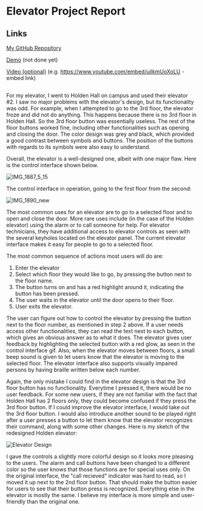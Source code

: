 # Elevator Project Report

## Links

[My GitHub Repository](https://github.com/bquant90/bquant90.github.io)

[Demo](https://huyen-nguyen.github.io/hci-template/demo.html) (not done yet)

[Video (optional)](https://www.youtube.com/embed/uilkmUoXoLU) (e.g. https://www.youtube.com/embed/uilkmUoXoLU - embed link)

##

For my elevator, I went to Holden Hall on campus and used their elevator #2. I saw no major problems with the elevator's design, but its functionality was odd. For example, when I attempted to go to the 3rd floor, the elevator froze and did not do anything. This happens because there is no 3rd floor in Holden Hall. So the 3rd floor button was essentially useless. The rest of the floor buttons worked fine, including other functionalities such as opening and closing the door. The color design was grey and black, which provided a good contrast between symbols and buttons. The position of the buttons with regards to its symbols were also easy to understand. 

Overall, the elevator is a well-designed one, albeit with one major flaw. Here is the control interface shown below.

![IMG_1887_5_15](https://user-images.githubusercontent.com/92451196/190449393-4ffeacb0-d026-484f-b4ee-746923e810af.jpg)


The control interface in operation, going to the first floor from the second:

![IMG_1890_new](https://user-images.githubusercontent.com/92451196/190455725-fe8905e9-1458-49d5-bedd-ac4e99e1219c.gif)


The most common uses for an elevator are to go to a selected floor and to open and close the door. More rare uses include (in the case of the Holden elevator) using the alarm or to call someone for help. For elevator technicians, they have additional access to elevator controls as seen with the several keyholes located on the elevator panel. The current elevator interface makes it easy for people to go to a selected floor.

The most common sequence of actions most users will do are:
1. Enter the elevator
2. Select which floor they would like to go, by pressing the button next to the floor name.
3. The button turns on and has a red highlight around it, indicating the button has been pressed.
4. The user waits in the elevator until the door opens to their floor.
5. User exits the elevator.

The user can figure out how to control the elevator by pressing the button next to the floor number, as mentioned in step 2 above. If a user needs access other functionalities, they can read the text next to each button, which gives an obvious answer as to what it does. The elevator gives user feedback by highlighting the selected button with a red glow, as seen in the control interface gif. Also, when the elevator moves between floors, a small beep sound is given to let users know that the elevator is moving to the selected floor. The elevator interface also supports visually impaired persons by having braille written below each number.

Again, the only mistake I could find in the elevator design is that the 3rd floor button has no functionality. Everytime I pressed it, there would be no user feedback. For some new users, if they are not familiar with the fact that Holden Hall has 2 floors only, they could become confused if they press the 3rd floor button. If I could improve the elevator interface, I would take out the 3rd floor button. I would also introduce another sound to be played right after a user presses a button to let them know that the elevator recognizes their command, along with some other changes. Here is my sketch of the redesigned Holden elevator:

![Elevator Design](https://user-images.githubusercontent.com/92451196/191280730-6f85ed66-a8e7-4ce3-8871-704d8f7dbbbb.png)

I gave the controls a slightly more colorful design so it looks more pleasing to the users. The alarm and call buttons have been changed to a different color so the user knows that those functions are for special uses only. On the original interface, the "call recieved" indicator was hard to read, so I moved it up next to the 2nd floor button. That should make the button easier for users to see that their button press is recognized. Everything else in the elevator is mostly the same. I believe my interface is more simple and user-friendly than the original one.
